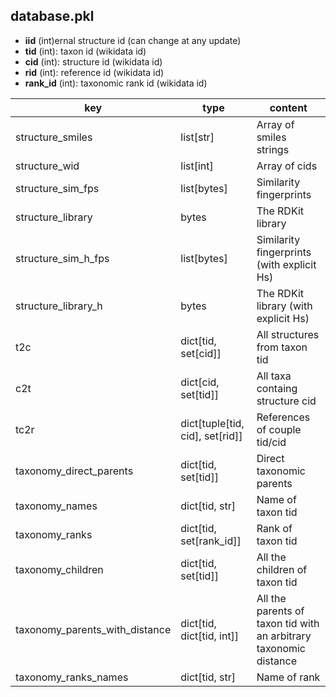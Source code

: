 ## database.pkl

- **iid** (int)ernal structure id (can change at any update)
- **tid** (int): taxon id (wikidata id)
- **cid** (int): structure id (wikidata id)
- **rid** (int): reference id (wikidata id)
- **rank_id** (int): taxonomic rank id (wikidata id)

| key                            | type                            | content                                                           |
|--------------------------------|---------------------------------|-------------------------------------------------------------------|
| structure_smiles               | list[str]                       | Array of smiles strings                                           |
| structure_wid                  | list[int]                       | Array of cids                                                     |
| structure_sim_fps              | list[bytes]                     | Similarity fingerprints                                           |
| structure_library              | bytes                           | The RDKit library                                                 |
| structure_sim_h_fps            | list[bytes]                     | Similarity fingerprints (with explicit Hs)                        |
| structure_library_h            | bytes                           | The RDKit library (with explicit Hs)                              |
| t2c                            | dict[tid, set[cid]]             | All structures from taxon tid                                     |
| c2t                            | dict[cid, set[tid]]             | All taxa containg structure cid                                   |
| tc2r                           | dict[tuple[tid, cid], set[rid]] | References of couple tid/cid                                      |
| taxonomy_direct_parents        | dict[tid, set[tid]]             | Direct taxonomic parents                                          |
| taxonomy_names                 | dict[tid, str]                  | Name of taxon tid                                                 |
| taxonomy_ranks                 | dict[tid, set[rank_id]]         | Rank of taxon tid                                                 |
| taxonomy_children              | dict[tid, set[tid]]             | All the children of taxon tid                                     |
| taxonomy_parents_with_distance | dict[tid, dict[tid, int]]       | All the parents of taxon tid with an arbitrary taxonomic distance |
| taxonomy_ranks_names           | dict[tid, str]                  | Name of rank                                                      |
